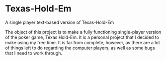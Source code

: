 # Texas-Hold-Em
A single player text-based version of Texas-Hold-Em

The object of this project is to make a fully functioning single-player version of the poker game, Texas Hold-Em. It is a personal project
that I decided to make using my free time. It is far from complete, however, as there are a lot of things left to do regarding the computer
players, as well as some bugs that I need to work through. 
